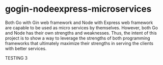 # gogin-nodeexpress-microservices

Both Go with Gin web framework and Node with Express web framework are capable to be used as micro services by themselves. However, both Go and Node has their own strengths and weaknesses. Thus, the intent of this project is to show a way to leverage the strengths of both programming frameworks that ultimately maximize their strengths in serving the clients with better services.

TESTING 3